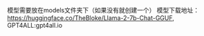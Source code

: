 模型需要放在models文件夹下（如果没有就创建一个）
模型下载地址：https://huggingface.co/TheBloke/Llama-2-7b-Chat-GGUF, GPT4ALL:gpt4all.io
